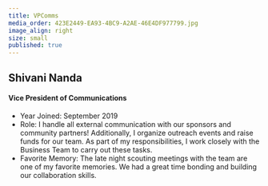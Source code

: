 ```yaml
---
title: VPComms
media_order: 423E2449-EA93-4BC9-A2AE-46E4DF977799.jpg
image_align: right
size: small
published: true
---
```


## Shivani Nanda
#### Vice President of Communications
* Year Joined: September 2019 
* Role: I handle all external communication with our sponsors and community partners! Additionally, I organize outreach events and raise funds for our team. As part of my responsibilities, I work closely with the Business Team to carry out these tasks.
* Favorite Memory: The late night scouting meetings with the team are one of my favorite memories. We had a great time bonding and building our collaboration skills.
